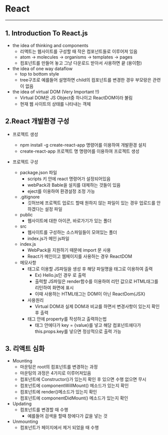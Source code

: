 React
===================
<hr/>

## 1. Introduction To React.js
+ the idea of thinking and components
    - 리액트는 웹사이트를 구성할 때 작은 컴포넌트들로 이루어져 있음
    - atom -> molecules -> organisms -> templates -> pages
    - 컴포넌트를 만들어 놓고 그냥 다운로드 받아서 사용하면 끝 (용이함)
+ the idea of one way dataflow
    - top to bottom style
    - tree구조로 예를들어 설명하면 child의 컴포넌트를 변경한 경우 부모랑은 관련이 없음
+ the idea of virtual DOM (Very Important !!)
    - Virtual DOM은 JS Object중 하나이고 ReactDOM이라 불림
    - 현재 웹 사이트의 상태를 나타내는 객체

## 2.React 개발환경 구성
+ 프로젝트 생성
    - npm install -g create-react-app 명령어를 이용하여 개발환경 설치
    - create-react-app 프로젝트 명 명령어를 이용하여 프로젝트 생성

+ 프로젝트 구성
    - package.json 파일
        + scripts 키 안에 react 명령어가 설정되어있음
        + webPack과 Bable을 설치를 대체하는 것들이 있음
        + eject를 이용하여 환경설정 조정 가능
    - .gitignore
        + 깃허브에 프로젝트 업로드 할때 원하지 않는 파일이 있는 경우 업로드를 안하겠다는 설정 파일
    - public
        + 웹사이트에 대한 아이콘, 바로가기가 있는 폴더
    - src
        + 웹사이트를 구성하는 소스파일들이 모여있는 폴더
        + index.js가 메인 js파일
    - index.js
        + WebPack을 지원하기 때문에 import 문 사용
        + React가 메인이고 웹페이지를 사용하는 경우 ReactDOM
    - 메모사항
        + 태그로 이용할 JS파일을 생성 후 해당 파일명을 태그로 이용하여 출력
            * Ex) Hello.js인 경우 <Hello/>로 출력
            * 출력할 JS파일은 render함수를 이용하여 리턴 값으로 HTML태그를 리턴하여 화면에 표시
            * 이때 사용하는 HTML태그는 DOM이 아닌 ReactDom(JSX)        
        + 사용원리
            * Virtual DOM과 실제 DOM과 비교를 하면서 변경사항이 있는지 확인 후 출력
        + 태그 안에 property를 작성하고 출력하는법
            - 태그 안에다가 key = {value}를 넣고 해당 컴포넌트에다가 this.props.key를 넣으면 정상적으로 출력 가능
            
## 3. 리액트 심화
+ Mounting
    - 마운팅은 root의 컴포넌트를 변경하는 과정
    - 마운팅의 과정은 4가지로 이루어져있음
    - 컴포넌트에 Constructor()가 있는지 확인 후 있으면 수행 없으면 무시
    - 컴포넌트에 componentWillMount() 메소드가 있는지 확인
    - 컴포넌트에 render()메소드가 있는지 확인
    - 컴포넌트에 componentDidMount() 메소드가 있는지 확인 
+ Updating
    - 컴포넌트를 변경할 때 수행 
        + 예를들어 검색을 할때 창에다가 값을 넣는 것 
+ Unmounting
    - 컴포넌트가 페이지에서 제거 되었을 때 수행        